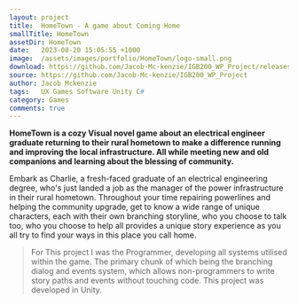 ```yaml
---
layout: project
title:  HomeTown - A game about Coming Home
smallTitle: HomeTown
assetDir: HomeTown
date:   2023-08-20 15:05:55 +1000
image:  /assets/images/portfolio/HomeTown/logo-small.png
download: https://github.com/Jacob-Mc-kenzie/IGB200_WP_Project/releases/download/v1.0/FInal.build.zip
source: https://github.com/Jacob-Mc-kenzie/IGB200_WP_Project
author: Jacob Mckenzie
tags:   UX Games Software Unity C#
category: Games
comments: true
---
```


**HomeTown is a cozy Visual novel game about an electrical engineer graduate returning to their rural hometown to make a difference running and improving the local infrastructure. All while meeting new and old companions and learning about the blessing of community.**

Embark as Charlie, a fresh-faced graduate of an electrical engineering degree, who's just landed a job as the manager of the power infrastructure in their rural hometown. Throughout your time repairing powerlines and helping the community upgrade, get to know a wide range of unique characters, each with their own branching storyline, who you choose to talk too, who you choose to help all provides a unique story experience as you all try to find your ways in this place you call home.

> For This project I was the Programmer, developing all systems utilised within the game. The primary chunk of which being the branching dialog and events system, which allows non-programmers to write story paths and events without touching code. This project was developed in Unity.

